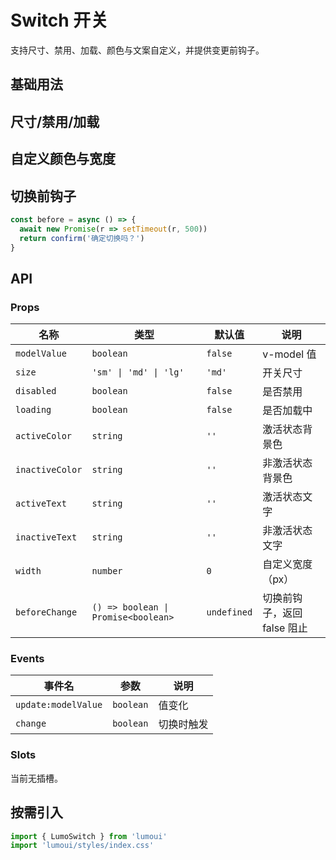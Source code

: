 # Switch 开关

支持尺寸、禁用、加载、颜色与文案自定义，并提供变更前钩子。

## 基础用法
<demo vue="../example/Switch/basic.vue" />



## 尺寸/禁用/加载
<demo vue="../example/Switch/more.vue" />



## 自定义颜色与宽度
<demo vue="../example/Switch/costomize.vue" />



## 切换前钩子
```ts
const before = async () => {
  await new Promise(r => setTimeout(r, 500))
  return confirm('确定切换吗？')
}
```
<LumoSwitch v-model="s1" :beforeChange="before" />

## API

### Props
| 名称           | 类型                         | 默认值  | 说明                         |
| -------------- | ---------------------------- | ------- | ---------------------------- |
| `modelValue`   | `boolean`                    | `false` | v-model 值                   |
| `size`         | `'sm' \| 'md' \| 'lg'`       | `'md'`  | 开关尺寸                     |
| `disabled`     | `boolean`                    | `false` | 是否禁用                     |
| `loading`      | `boolean`                    | `false` | 是否加载中                   |
| `activeColor`  | `string`                     | `''`    | 激活状态背景色               |
| `inactiveColor`| `string`                     | `''`    | 非激活状态背景色             |
| `activeText`   | `string`                     | `''`    | 激活状态文字                 |
| `inactiveText` | `string`                     | `''`    | 非激活状态文字               |
| `width`        | `number`                     | `0`     | 自定义宽度（px）             |
| `beforeChange` | `() => boolean \| Promise<boolean>` | `undefined` | 切换前钩子，返回 false 阻止 |

### Events
| 事件名              | 参数      | 说明            |
| ------------------- | --------- | --------------- |
| `update:modelValue` | `boolean` | 值变化          |
| `change`            | `boolean` | 切换时触发      |

### Slots
当前无插槽。

## 按需引入
```ts
import { LumoSwitch } from 'lumoui'
import 'lumoui/styles/index.css'
```

<style scoped>
.demo-wrapper { display:flex; gap:12px; flex-wrap:wrap; align-items:center; margin:12px 0; }
</style>
